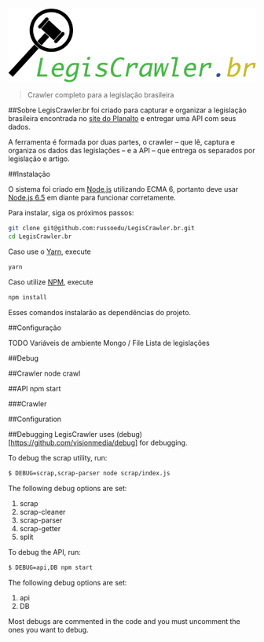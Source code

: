 ![](./public/logo.png)

> Crawler completo para a legislação brasileira

##Sobre
LegisCrawler.br foi criado para capturar e organizar a legislação brasileira encontrada no [site do Planalto](planalto.gov.br) e entregar uma API com seus dados.

A ferramenta é formada por duas partes, o crawler – que lê, captura e organiza os dados das legislações – e a API – que entrega os separados por legislação e artigo.

##Instalação

O sistema foi criado em [Node.js](https://nodejs.org/en/) utilizando ECMA 6, portanto deve usar [Node.js 6.5](https://kangax.github.io/compat-table/es6/#node65) em diante para funcionar corretamente.

Para instalar, siga os próximos passos:

```bash
git clone git@github.com:russoedu/LegisCrawler.br.git
cd LegisCrawler.br
```

Caso use o [Yarn](https://yarnpkg.com/), execute

```bash
yarn
```
Caso utilize [NPM](https://www.npmjs.com), execute

```bash
npm install
```

Esses comandos instalarão as dependências do projeto.

##Configuração

TODO
Variáveis de ambiente
Mongo / File
Lista de legislações

##Debug

##Crawler
node crawl

##API
npm start





###Crawler


##Configuration

##Debugging
LegisCrawler uses (debug)[https://github.com/visionmedia/debug] for debugging.

To debug the scrap utility, run:

```bash
$ DEBUG=scrap,scrap-parser node scrap/index.js
```
The following debug options are set:
1. scrap
1. scrap-cleaner
1. scrap-parser
1. scrap-getter
1. split

To debug the API, run:

```bash
$ DEBUG=api,DB npm start
```

The following debug options are set:
1. api
1. DB

Most debugs are commented in the code and you must uncomment the ones you want to debug.
